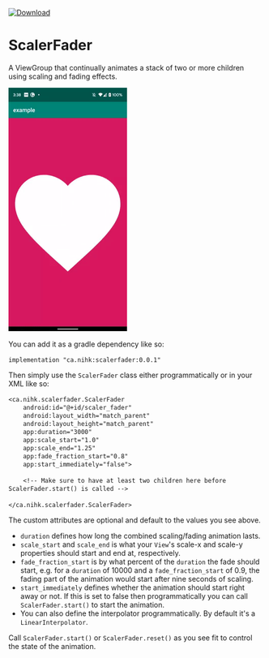 [ ![Download](https://api.bintray.com/packages/nickjrose/scalerfader/ca.nihk.scalerfader/images/download.svg?version=0.0.1) ](https://bintray.com/nickjrose/scalerfader/ca.nihk.scalerfader/0.0.1/link)

# ScalerFader
A ViewGroup that continually animates a stack of two or more children using scaling and fading effects.

![GIF Example](https://github.com/nihk/ScalerFader/blob/master/example.gif)

You can add it as a gradle dependency like so:
```
implementation "ca.nihk:scalerfader:0.0.1"
```

Then simply use the `ScalerFader` class either programmatically or in your XML like so:

```
<ca.nihk.scalerfader.ScalerFader
    android:id="@+id/scaler_fader"
    android:layout_width="match_parent"
    android:layout_height="match_parent"
    app:duration="3000"
    app:scale_start="1.0"
    app:scale_end="1.25"
    app:fade_fraction_start="0.8"
    app:start_immediately="false">

    <!-- Make sure to have at least two children here before ScalerFader.start() is called -->

</ca.nihk.scalerfader.ScalerFader>
```

The custom attributes are optional and default to the values you see above.  
* `duration` defines how long the combined scaling/fading animation lasts.  
* `scale_start` and `scale_end` is what your `View`'s scale-x and scale-y properties should start and end at, respectively.  
* `fade_fraction_start` is by what percent of the `duration` the fade should start, e.g. for a `duration` of 10000 and a  `fade_fraction_start` of 0.9, the fading part of the animation would start after nine seconds of scaling.    
* `start_immediately` defines whether the animation should start right away or not. If this is set to false then programmatically you can call `ScalerFader.start()` to start the animation.  
* You can also define the interpolator programmatically. By default it's a `LinearInterpolator`.  

Call `ScalerFader.start()` or `ScalerFader.reset()` as you see fit to control the state of the animation.
